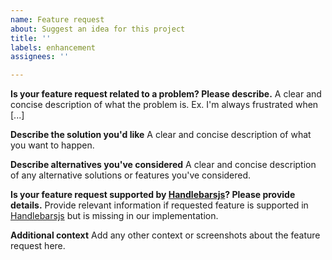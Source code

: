 ```yaml
---
name: Feature request
about: Suggest an idea for this project
title: ''
labels: enhancement
assignees: ''

---
```


**Is your feature request related to a problem? Please describe.**
A clear and concise description of what the problem is. Ex. I'm always frustrated when [...]

**Describe the solution you'd like**
A clear and concise description of what you want to happen.

**Describe alternatives you've considered**
A clear and concise description of any alternative solutions or features you've considered.

**Is your feature request supported by [Handlebarsjs](https://handlebarsjs.com/)? Please provide details.**
Provide relevant information if requested feature is supported in [Handlebarsjs](https://handlebarsjs.com/) but is missing in our implementation.

**Additional context**
Add any other context or screenshots about the feature request here.
